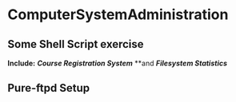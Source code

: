 # ComputerSystemAdministration

## Some Shell Script exercise
**Include:** ***Course Registration System*** **and ***Filesystem Statistics***


## Pure-ftpd Setup
